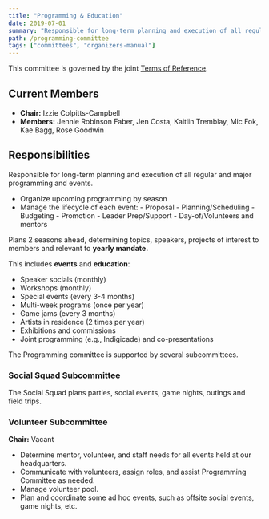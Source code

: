 ```yaml
---
title: "Programming & Education"
date: 2019-07-01
summary: "Responsible for long-term planning and execution of all regular and major programming and events."
path: /programming-committee
tags: ["committees", "organizers-manual"]
---
```


This committee is governed by the joint [Terms of Reference](/manual/joint-terms-of-reference).

## Current Members

- **Chair:** Izzie Colpitts-Campbell
- **Members:** Jennie Robinson Faber, Jen Costa, Kaitlin Tremblay, Mic Fok, Kae Bagg, Rose Goodwin

## Responsibilities

Responsible for long-term planning and execution of all regular and major programming and events.

- Organize upcoming programming by season
- Manage the lifecycle of each event: - Proposal - Planning/Scheduling - Budgeting - Promotion - Leader Prep/Support - Day-of/Volunteers and mentors

Plans 2 seasons ahead, determining topics, speakers, projects of interest to members and relevant to **yearly mandate.**

This includes **events** and **education**:

- Speaker socials (monthly)
- Workshops (monthly)
- Special events (every 3-4 months)
- Multi-week programs (once per year)
- Game jams (every 3 months)
- Artists in residence (2 times per year)
- Exhibitions and commissions
- Joint programming (e.g., Indigicade)
  and co-presentations

The Programming committee is supported by several subcommittees.

### Social Squad Subcommittee

The Social Squad plans parties, social events, game nights, outings and field trips.

### Volunteer Subcommittee

**Chair:** Vacant

- Determine mentor, volunteer, and staff needs for all events held at our
  headquarters.
- Communicate with volunteers, assign roles, and assist Programming Committee as needed.
- Manage volunteer pool.
- Plan and coordinate some ad hoc events, such as offsite social events, game nights, etc.
